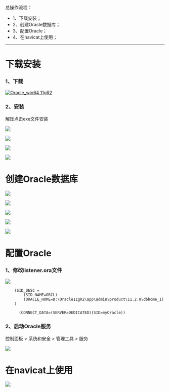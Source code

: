 总操作流程：
- 1、下载安装；
- 2、创建Oracle数据库；
- 3、配置Oracle；
- 4、在navicat上使用；

***

# 下载安装
### 1、下载
[![](https://img.shields.io/badge/Oracle_win64-11gR2-green.svg "Oracle_win64 11gR2")](https://pan.baidu.com/s/1EBKkDBTzpgWdY68etnZrWw)

### 2、安装
解压点击exe文件安装

![](image/2-1.png)

![](image/2-2.png)

![](image/2-3.png)

![](image/2-4.png)


# 创建Oracle数据库
![](image/2-5.png)

![](image/2-6.png)

![](image/2-7.png)

![](image/2-8.png)

![](image/2-9.png)

# 配置Oracle
### 1、修改listener.ora文件

![](image/2-10.png)

```
	(SID_DESC =
		(SID_NAME=ORCL)
		(ORACLE_HOME=D:\Oracle11gR2\app\admin\product\11.2.0\dbhome_1)
	)
```

```
	  (CONNECT_DATA=(SERVER=DEDICATED)(SID=myOracle))
```
### 2、启动Oracle服务

控制面板 > 系统和安全 > 管理工具 > 服务

![](image/2-11.png)

# 在navicat上使用

![](image/2-12.png)